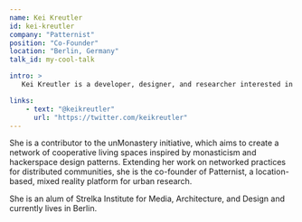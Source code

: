 ```yaml
---
name: Kei Kreutler
id: kei-kreutler
company: "Patternist"
position: "Co-Founder"
location: "Berlin, Germany"
talk_id: my-cool-talk

intro: >
   Kei Kreutler is a developer, designer, and researcher interested in how cultural narratives of technologies shape their use, across such diverse fields as satellite observation and biotechnology.

links:
    - text: "@keikreutler"
      url: "https://twitter.com/keikreutler"
---
```


 She is a contributor to the unMonastery initiative, which aims to create a network of cooperative living spaces inspired by monasticism and hackerspace design patterns. Extending her work on networked practices for distributed communities, she is the co-founder of Patternist, a location-based, mixed reality platform for urban research.

 She is an alum of Strelka Institute for Media, Architecture, and Design and currently lives in Berlin.
